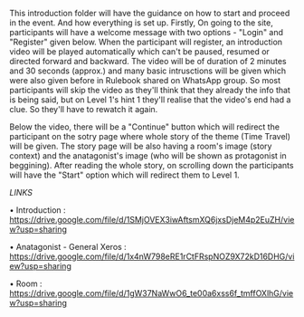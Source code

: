 This introduction folder will have the guidance on how to start and proceed in the event. And how everything is set up. Firstly, On going to the site, participants will have a welcome message with two options - "Login" and "Register" given below. When the participant will register, an introduction video will be played automatically which can't be paused, resumed or directed forward and backward. The video will be of duration of 2 minutes and 30 seconds (approx.) and many basic intrusctions will be given which were also given before in Rulebook shared on WhatsApp group. So most participants will skip the video as they'll think that they already the info that is being said, but on Level 1's hint 1 they'll realise that the video's end had a clue. So they'll have to rewatch it again.

Below the video, there will be a "Continue" button which will redirect the participant on the sotry page where whole story of the theme (Time Travel) will be given. The story page will be also having a room's image (story context) and the anatagonist's image (who will be shown as protagonist in beggining). After reading the whole story, on scrolling down the participants will have the "Start" option which will redirect them to Level 1.

*LINKS*

• Introduction : https://drive.google.com/file/d/1SMjOVEX3iwAftsmXQ6jxsDjeM4p2EuZH/view?usp=sharing

• Anatagonist - General Xeros : https://drive.google.com/file/d/1x4nW798eRE1rCtFRspNOZ9X72kD16DHG/view?usp=sharing

• Room : https://drive.google.com/file/d/1gW37NaWwO6_te00a6xss6f_tmffOXlhG/view?usp=sharing
